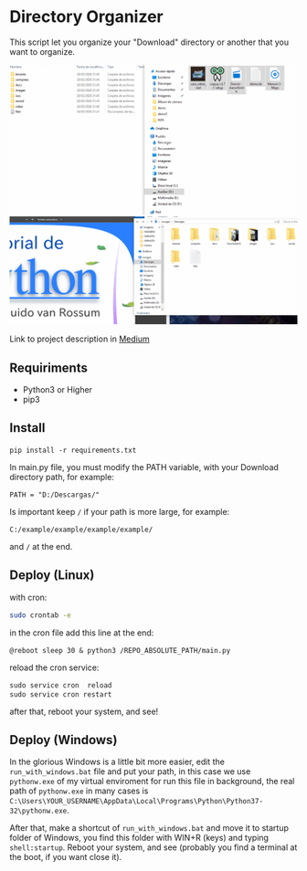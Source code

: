 # Directory Organizer
This script let you organize your "Download" directory or another that you want to organize.

![demo](https://github.com/cr0wg4n/directory-organizer/blob/master/img/demo_gif.gif)
![demo2](https://github.com/cr0wg4n/directory-organizer/blob/master/img/demo_pdfs.gif)

Link to project description in [Medium](https://medium.com/@cr0wg4n/automatizando-tareas-aburridas-con-python-organizador-de-directorios-7ed9b6a4dfe)

## Requiriments
- Python3 or Higher
- pip3

## Install 
```
pip install -r requirements.txt
```

In main.py file, you must modify the PATH variable, with your Download directory path, for example:

```
PATH = "D:/Descargas/"
```
Is important keep `/` if your path is more large, for example:
```
C:/example/example/example/example/
```
and `/` at the end.

## Deploy (Linux)
with cron:
```bash
sudo crontab -e 
```
in the cron file add this line at the end:
```
@reboot sleep 30 & python3 /REPO_ABSOLUTE_PATH/main.py
```
reload the cron service:
```
sudo service cron  reload
sudo service cron restart
```
after that, reboot your system, and see!

## Deploy (Windows)
In the glorious Windows is a little bit more easier, edit the `run_with_windows.bat` file and put your path, in this 
case we use `pythonw.exe` of my virtual enviroment for run this file in background, the real path of `pythonw.exe` in many cases is `C:\Users\YOUR_USERNAME\AppData\Local\Programs\Python\Python37-32\pythonw.exe`.

After that, make a shortcut of `run_with_windows.bat` and move it to startup folder of Windows, you find this folder with
WIN+R (keys) and typing `shell:startup`. Reboot your system, and see (probably you find a terminal at the boot, if you want close it).
